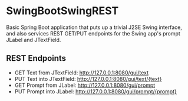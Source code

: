 # SwingBootSwingREST
Basic Spring Boot application that puts up a trivial J2SE Swing interface, and also services REST GET/PUT endpoints for the Swing app's prompt JLabel and JTextField.

 ## REST Endpoints
 - GET Text from JTextField: http://127.0.0.1:8080/gui/text
 - PUT Text into JTextField: http://127.0.0.1:8080/gui/text/{text}
 - GET Prompt from JLabel: http://127.0.0.1:8080/gui/prompt
 - PUT Prompt into JLabel: http://127.0.0.1:8080/gui/prompt/{prompt}
